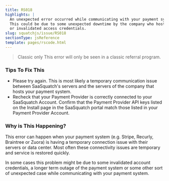 ```yaml
---
title: RS018
highlights: |
  An unexpected error occurred while communicating with your payment system. 
  This could be due to some unexpected downtime by the company who hosts your payment system
  or invalidated access credentials.
slug: squatchjs/issue/RS018
sectionType: jsReference
template: pages/rscode.html
---
```


> <span class="label">Classic only</span> This error will only be seen in a classic referral program.

### Tips To Fix This

 - Please try again. This is most likely a temporary communication issue between SaaSquatch's servers and the servers of the company that hosts your payment system.
 - Recheck that your Payment Provider is correctly connected to your SaaSquatch Account. Confirm that the Payment Provider API keys listed on the Install page in the SaaSquatch portal match those listed in your Payment Provider Account.

### Why is This Happening?

This error can happen when your payment system (e.g. Stripe, Recurly, Braintree or Zuora) is having a temporary connection issue with their servers or data center. Most often these connectivity issues are temporary and service is restored quickly.

In some cases this problem might be due to some invalidated account credentials, a longer term outage of the payment system or some other sort of unexpected case while communicating with your payment system.